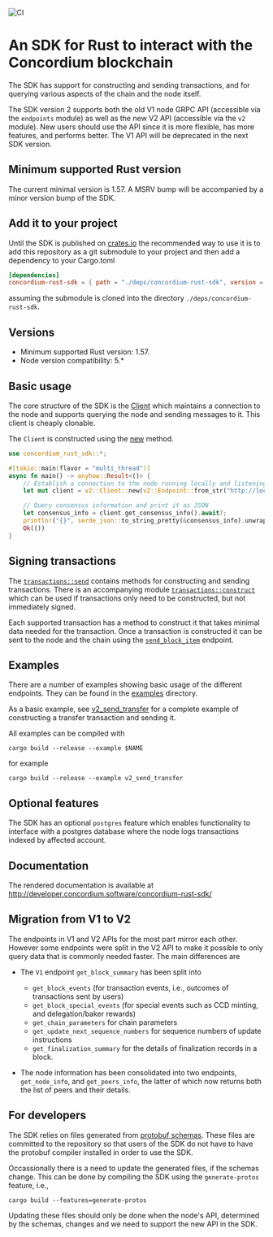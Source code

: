 ![CI](https://github.com/Concordium/concordium-rust-sdk/actions/workflows/build-and-test.yaml/badge.svg)

# An SDK for Rust to interact with the Concordium blockchain

The SDK has support for constructing and sending transactions, and for querying
various aspects of the chain and the node itself.

The SDK version 2 supports both the old V1 node GRPC API (accessible via the
`endpoints` module) as well as the new V2 API (accessible via the `v2` module).
New users should use the API since it is more flexible, has more features, and
performs better. The V1 API will be deprecated in the next SDK version.

## Minimum supported Rust version

The current minimal version is 1.57. A MSRV bump will be accompanied by a minor
version bump of the SDK.

## Add it to your project

Until the SDK is published on [crates.io](crates.io) the recommended way to use it is to add this repository as a git submodule to your project and then add a dependency to your Cargo.toml

```toml
[dependencies]
concordium-rust-sdk = { path = "./deps/concordium-rust-sdk", version = "1" }
```

assuming the submodule is cloned into the directory `./deps/concordium-rust-sdk`.

## Versions

- Minimum supported Rust version: 1.57.
- Node version compatibility: 5.*

## Basic usage

The core structure of the SDK is the
[Client](http://developer.concordium.software/concordium-rust-sdk/concordium_rust_sdk/v2/struct.Client.html)
which maintains a connection to the node and supports querying the node and
sending messages to it. This client is cheaply clonable.

The `Client` is constructed using the [new](http://developer.concordium.software/concordium-rust-sdk/concordium_rust_sdk/v2/struct.Client.html#method.new) method.

```rust
use concordium_rust_sdk::*;

#[tokio::main(flavor = "multi_thread")]
async fn main() -> anyhow::Result<()> {
    // Establish a connection to the node running locally and listening on port 20000
    let mut client = v2::Client::new(v2::Endpoint::from_str("http://localhost:20000")?).await?;

    // Query consensus information and print it as JSON
    let consensus_info = client.get_consensus_info().await?;
    println!("{}", serde_json::to_string_pretty(&consensus_info).unwrap());
    Ok(())
}
```

## Signing transactions

The
[`transactions::send`](http://developer.concordium.software/concordium-rust-sdk/concordium_rust_sdk/types/transactions/send/index.html)
contains methods for constructing and sending transactions. There is an
accompanying module
[`transactions::construct`](http://developer.concordium.software/concordium-rust-sdk/concordium_rust_sdk/types/transactions/construct/index.html)
which can be used if transactions only need to be constructed, but not
immediately signed.

Each supported transaction has a method to construct it that takes minimal data
needed for the transaction. Once a transaction is constructed it can be sent to
the node and the chain using the
[`send_block_item`](http://developer.concordium.software/concordium-rust-sdk/concordium_rust_sdk/v2/struct.Client.html#method.send_block_item)
endpoint.

## Examples

There are a number of examples showing basic usage of the different endpoints.
They can be found in the [examples](./examples) directory.

As a basic example, see [v2_send_transfer](./examples/v2_send_transfer.rs) for a
complete example of constructing a transfer transaction and sending it.

All examples can be compiled with

```shell
cargo build --release --example $NAME
```

for example


```shell
cargo build --release --example v2_send_transfer
```

## Optional features

The SDK has an optional `postgres` feature which enables functionality to
interface with a postgres database where the node logs transactions indexed by
affected account.

## Documentation

The rendered documentation is available at http://developer.concordium.software/concordium-rust-sdk/

## Migration from V1 to V2

The endpoints in V1 and V2 APIs for the most part mirror each other. However
some endpoints were split in the V2 API to make it possible to only query data
that is commonly needed faster. The main differences are

- The `V1` endpoint `get_block_summary` has been split into
  - `get_block_events` (for transaction events, i.e., outcomes of transactions
    sent by users)
  - `get_block_special_events` (for special events such as CCD minting, and delegation/baker rewards)
  - `get_chain_parameters` for chain parameters
  - `get_update_next_sequence_numbers` for sequence numbers of update instructions
  - `get_finalization_summary` for the details of finalization records in a
    block.

- The node information has been consolidated into two endpoints,
  `get_node_info`, and `get_peers_info`, the latter of which now returns both
  the list of peers and their details.

## For developers

The SDK relies on files generated from [protobuf schemas](https://github.com/Concordium/concordium-grpc-api).
These files are committed to the repository so that users of the SDK do not have to have the
protobuf compiler installed in order to use the SDK.

Occassionally there is a need to update the generated files, if the schemas
change. This can be done by compiling the SDK using the `generate-protos`
feature, i.e.,

```
cargo build --features=generate-protos
```

Updating these files should only be done when the node's API, determined by the
schemas, changes and we need to support the new API in the SDK.
